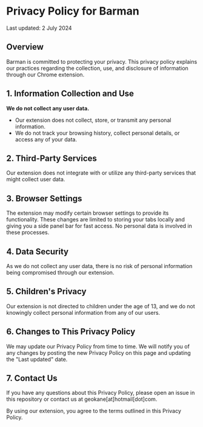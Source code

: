 # Privacy Policy for Barman

Last updated: 2 July 2024

## Overview

Barman is committed to protecting your privacy. This privacy policy explains our practices regarding the collection, use, and disclosure of information through our Chrome extension.

## 1. Information Collection and Use

**We do not collect any user data.**

- Our extension does not collect, store, or transmit any personal information.
- We do not track your browsing history, collect personal details, or access any of your data.

## 2. Third-Party Services

Our extension does not integrate with or utilize any third-party services that might collect user data.

## 3. Browser Settings

The extension may modify certain browser settings to provide its functionality. These changes are limited to storing your tabs locally and giving you a side panel bar for fast access. No personal data is involved in these processes.

## 4. Data Security

As we do not collect any user data, there is no risk of personal information being compromised through our extension.

## 5. Children's Privacy

Our extension is not directed to children under the age of 13, and we do not knowingly collect personal information from any of our users.

## 6. Changes to This Privacy Policy

We may update our Privacy Policy from time to time. We will notify you of any changes by posting the new Privacy Policy on this page and updating the "Last updated" date.

## 7. Contact Us

If you have any questions about this Privacy Policy, please open an issue in this repository or contact us at geokane[at]hotmail[dot]com.

By using our extension, you agree to the terms outlined in this Privacy Policy.
